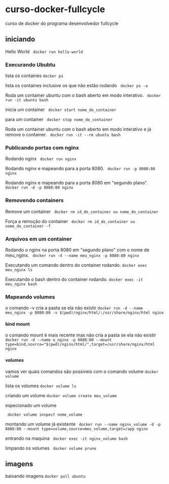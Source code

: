 # curso-docker-fullcycle
curso de docker do programa desenvolvedor fullcycle

## iniciando

Hello World
``` docker run hello-world```

### Execurando Ububtu
lista os containes 
``` docker ps ```

lista os containes inclusive os que não estão rodando
``` docker ps -a```

Roda um container ubuntu com o bash aberto em modo interativo.
``` docker run -it ubuntu bash```

inicia um container 
``` docker start nome_do_container```

para um container 
``` docker stop nome_do_container```


Roda um container ubuntu com o bash aberto em modo interativo e já remove o container.
``` docker run -it --rm ubuntu bash```

### Publicando portas com nginx

Rodando nginx
``` docker run nginx```

Rodando nginx e mapeando para a porta 8080.
``` docker run -p 8080:80 nginx```

Rodando nginx e mapeando para a porta 8080 em "segundo plano".
``` docker run -d -p 8080:80 nginx```

### Removendo containers

Remove um container
``` docker rm id_do_container ou nome_do_container```

Força a remoção do container
``` docker rm id_do_container ou nome_do_container -f```

### Arquivos em um container

Rodando o nginx na porta 8080 em "segundo plano" com o nome de meu_nginx.
``` docker run -d --name meu_nginx -p 8080:80 nginx```

Executando um comando dentro do container rodando.
```docker exec meu_nginx ls```

Executando o bash dentro do container rodando.
```docker exec -it meu_nginx bash```

### Mapeando volumes
o comando -v cria a pasta se ela não existir
```docker run -d --name meu_nginx -p 8080:80 -v $(pwd)/nginx/html/:/usr/share/nginx/html nginx```

#### bind mount
o comando mount é mais recente mas não cria a pasta se ela não existir
```docker run -d --name o_nginx -p 8088:80 --mount type=bind,source="$(pwd)/nginx/html/",target=/usr/share/nginx/html nginx```

#### volumes
vamos ver quais comandos são possiveis com o comando volume
```docker volume```

lista os volumes
```docker volume ls```

criando um volume
```docker volume create meu_volume```

especionado um volume

``` docker volume inspect nome_volume```

montando um volume já existente 
``` docker run --name nginx_volume -d -p 8888:80 --mount type=volume,source=meu_volume,target=/app nginx```

entrando na maquina 
``` docker exec -it nginx_volume bash```

limpando os volumes 
``` docker volume prune```

## imagens

baixando imagens 
```docker pull ubuntu```

